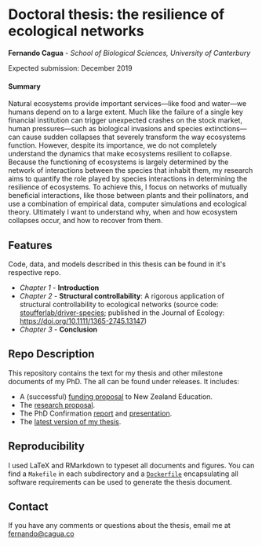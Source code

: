 # Doctoral thesis: the resilience of ecological networks

**Fernando Cagua** - *School of Biological Sciences, University of Canterbury*

Expected submission: December 2019

#### Summary

Natural ecosystems provide important services—like food and water—we humans depend on to a large extent. 
Much like the failure of a single key financial institution can trigger unexpected crashes on the stock market, human pressures—such as biological invasions and species extinctions—can cause sudden collapses that severely transform the way ecosystems function. 
However, despite its importance, we do not completely understand the dynamics that make ecosystems resilient to collapse. 
Because the functioning of ecosystems is largely determined by the network of interactions between the species that inhabit them, my research aims to quantify the role played by species interactions in determining the resilience of ecosystems. 
To achieve this, I focus on networks of mutually beneficial interactions, like those between plants and their pollinators, and use a combination of empirical data, computer simulations and ecological theory. 
Ultimately I want to understand why, when and how ecosystem collapses occur, and how to recover from them.

## Features

Code, data, and models described in this thesis can be found in it's respective repo.

* *Chapter 1* - **Introduction**
* *Chapter 2* - **Structural controllability**: A rigorous application of structural controllability to ecological networks (source code: [stoufferlab/driver-species](https://github.com/stoufferlab/driver-species); published in the Journal of Ecology: https://doi.org/10.1111/1365-2745.13147)
* *Chapter 3* - **Conclusion**

## Repo Description

This repository contains the text for my thesis and other milestone documents of my PhD. 
The all can be found under releases.
It includes:

* A (successful) [funding proposal](https://github.com/efcaguab/phd-thesis/releases/download/v0.1-nzirds_proposal/NZIDRS-application-proposal.pdf) to New Zealand Education.
* The [research proposal](https://github.com/efcaguab/phd-thesis/releases/download/v0.2-uc_proposal/proposal.pdf).
* The PhD Confirmation [report](https://github.com/efcaguab/phd-thesis/releases/download/v0.3-confirmation/doctoral-confirmation-report.pdf) and [presentation](https://github.com/efcaguab/phd-thesis/releases/download/v0.3-confirmation/doctoral-confirmation-presentation.pptx).
* The [latest version of my thesis](https://github.com/efcaguab/phd-thesis/releases/download/v1.0.1-thesis/thesis.pdf).

## Reproducibility

I used LaTeX and RMarkdown to typeset all documents and figures. 
You can find a `Makefile` in each subdirectory and a [`Dockerfile`](https://github.com/efcaguab/phd-thesis/blob/master/thesis/Dockerfile) encapsulating all software requirements can be used to generate the thesis document. 

## Contact

If you have any comments or questions about the thesis, email me at fernando@cagua.co

